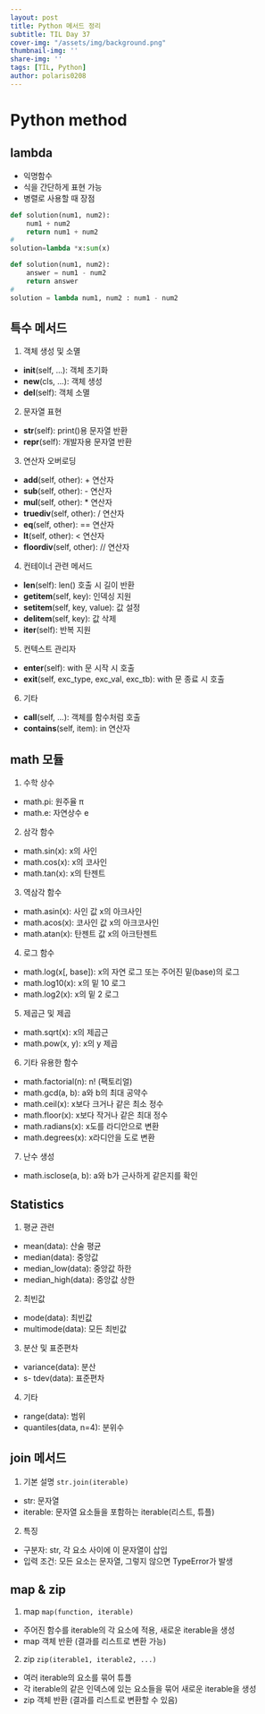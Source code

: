 ```yaml
---
layout: post
title: Python 메서드 정리
subtitle: TIL Day 37
cover-img: "/assets/img/background.png"
thumbnail-img: ''
share-img: ''
tags: [TIL, Python]
author: polaris0208
---
```


# Python method

## lambda 
- 익명함수
- 식을 간단하게 표현 가능
- 병렬로 사용할 때 장점

```py
def solution(num1, num2):
    num1 + num2
    return num1 + num2
#
solution=lambda *x:sum(x)
```
```py
def solution(num1, num2):
    answer = num1 - num2
    return answer
#
solution = lambda num1, num2 : num1 - num2
```

## 특수 메서드
1. 객체 생성 및 소멸
- __init__(self, ...): 객체 초기화
- __new__(cls, ...): 객체 생성
- __del__(self): 객체 소멸
2. 문자열 표현
- __str__(self): print()용 문자열 반환
- __repr__(self): 개발자용 문자열 반환
3. 연산자 오버로딩
- __add__(self, other): + 연산자
- __sub__(self, other): - 연산자
- __mul__(self, other): * 연산자
- __truediv__(self, other): / 연산자
- __eq__(self, other): == 연산자
- __lt__(self, other): < 연산자
- __floordiv__(self, other): // 연산자
4. 컨테이너 관련 메서드
- __len__(self): len() 호출 시 길이 반환
- __getitem__(self, key): 인덱싱 지원
- __setitem__(self, key, value): 값 설정
- __delitem__(self, key): 값 삭제
- __iter__(self): 반복 지원
5. 컨텍스트 관리자
- __enter__(self): with 문 시작 시 호출
- __exit__(self, exc_type, exc_val, exc_tb): with 문 종료 시 호출
6. 기타
- __call__(self, ...): 객체를 함수처럼 호출
- __contains__(self, item): in 연산자

## math 모듈
1. 수학 상수
- math.pi: 원주율 π
- math.e: 자연상수 e
2. 삼각 함수
- math.sin(x): x의 사인
- math.cos(x): x의 코사인
- math.tan(x): x의 탄젠트
3. 역삼각 함수
- math.asin(x): 사인 값 x의 아크사인
- math.acos(x): 코사인 값 x의 아크코사인
- math.atan(x): 탄젠트 값 x의 아크탄젠트
4. 로그 함수
- math.log(x[, base]): x의 자연 로그 또는 주어진 밑(base)의 로그
- math.log10(x): x의 밑 10 로그
- math.log2(x): x의 밑 2 로그
5. 제곱근 및 제곱
- math.sqrt(x): x의 제곱근
- math.pow(x, y): x의 y 제곱
6. 기타 유용한 함수
- math.factorial(n): n! (팩토리얼)
- math.gcd(a, b): a와 b의 최대 공약수
- math.ceil(x): x보다 크거나 같은 최소 정수
- math.floor(x): x보다 작거나 같은 최대 정수
- math.radians(x): x도를 라디안으로 변환
- math.degrees(x): x라디안을 도로 변환
7. 난수 생성
- math.isclose(a, b): a와 b가 근사하게 같은지를 확인

## Statistics
1. 평균 관련
- mean(data): 산술 평균
- median(data): 중앙값
- median_low(data): 중앙값 하한
- median_high(data): 중앙값 상한
2. 최빈값
- mode(data): 최빈값
- multimode(data): 모든 최빈값
3. 분산 및 표준편차
- variance(data): 분산
- s- tdev(data): 표준편차
4. 기타
- range(data): 범위
- quantiles(data, n=4): 분위수

## join 메서드
1. 기본 설명
`str.join(iterable)`
- str: 문자열
- iterable: 문자열 요소들을 포함하는 iterable(리스트, 튜플)
2. 특징
- 구분자: str, 각 요소 사이에 이 문자열이 삽입
- 입력 조건: 모든 요소는 문자열, 그렇지 않으면 TypeError가 발생

## map & zip
1. map
`map(function, iterable)`
- 주어진 함수를 iterable의 각 요소에 적용, 새로운 iterable을 생성
- map 객체 반환 (결과를 리스트로 변환 가능)

2. zip
`zip(iterable1, iterable2, ...)`
- 여러 iterable의 요소를 묶어 튜플
- 각 iterable의 같은 인덱스에 있는 요소들을 묶어 새로운 iterable을 생성
- zip 객체 반환 (결과를 리스트로 변환할 수 있음)
